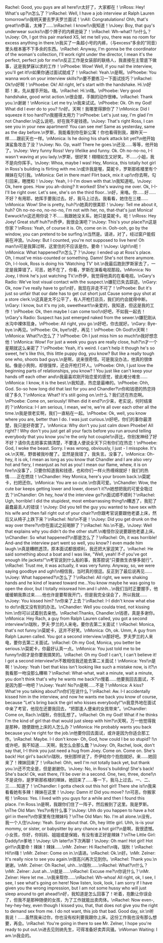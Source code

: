 Rachel: Good, you guys are all here!\n太好了，大家都在！\nRoss: Hey! What's up?\n怎么了？\nRachel: Well, I have a job interview at Ralph Lauren tomorrow!\n我明天要去罗夫罗兰面试！\nAll: Congratulations! Ohh, that's great!\n恭喜，太棒了……\nRachel: I know!\n我知道！\nJoey: Boy, that guy's underwear sucks!\n那个牌子的内裤逊毙了！\nRachel: Wh-what? !\n什么？\nJoey: Oh, I got this pair marked XS, let me tell you, there was no room for excess anything in there.\n我买了一条超小号的内裤，（与excess“多余的”同音）里头根本塞不下多余的东西。\nRachel: Anyway, I'm gonna be the coordinator of the woman's collection, I'll work right under the director, I mean it's the perfect, perfect job for me!\n反正工作是女装部的联络人，我直接在主管底下做事，这是我梦寐以求的工作！\nPhoebe: Wow! Well, if you nail the interview, you'll get it!\n如果你通过面试就成了！\nRachel: Yeah.\n是啊。\nPhoebe: You wanna work on your interview skills?\n要不要练习一下面试技巧？\nRachel: Ok!\n好啊！\nPhoebe: Ok! All right, let's start with the handshake. Hi.\n好耶！来，先从握手开始。嗨。\nRachel: Hi.\n嗨。\nPhoebe: Very good handshake, good wrist action.\n很会握，手腕的动作很棒。\nRachel: Thank you.\n谢谢！\nMonica: Let me try.\n我来试试。\nPhoebe: Ok. Oh my God! What did I ever do to you? !\n好。天啊！我哪里得罪你了？\nMonica: Did I squeeze it too hard?\n我握得太用力？\nPhoebe: Let's just say, I'm glad I'm not Chandler.\n这么说吧，好在我不是钱德。\nJoey: That's right Ross, I can see you in your new apartment! You can see me! Same as yesterday, same as the day before.\n罗斯，我能看到你在新公寓！你也看得到我，跟昨天一样……跟前天也一样。\nMonica: Is he doing his shark attack bit yet?\n他开始演鲨鱼攻击了没？\nJoey: No. Op, wait! There he goes.\n还没……等等，他开始了。\nJoey: Very funny Ross! Very lifelike and funny. Ok. Oh no-no-no, I-I wasn't waving at you lady.\n罗斯，很好笑！栩栩如生又好笑。不……小姐，我不是向你挥手。\nJoey: Whoa, maybe I was! Hey, Monica, this totally hot girl in Ross's building is flirting with me.\n或许我是喔，莫妮卡，罗斯那栋楼里有个辣妹在勾引我。\nMonica: Get in there man! Flirt back, mix it up!\n你去啊，勾引回来，瞎搅和！\nJoey: Yeah, I-I-I'm down with that.\n我知道啦。\nJoey: Ok, here goes. How you ah-doing? It worked! She's waving me over. Ok, I-I-I'll be right over. Let's see, she's on the third floor...\n好，来咯。你……好……不好？有用耶，她挥手要我过去。好，我马上过去。我看看，她住在三楼……\nMonica: Wow! She is pretty, huh?\n她真的很美耶！\nJoey: Tell me about it, huh? Oh no-no-no, no-no-no, I'm not with her, no, that-that's just Monica! Ewwuck!\n这还用你说？不……我跟她没关系，她只是莫妮卡。呃！\nRoss: Hey Joey! Great stuff huh?\n乔伊，我很会演吧？\nJoey: This's your place?\n这是你家？\nRoss: Yeah, of course it is. Oh, come on in. Ooh-ooh, go by the window, you can pretend to be surfing.\n当然是。请进，对了，经过窗户能假装在冲浪。\nJoey: But I counted, you're not supposed to live here! Oh man!\n可是我算过啊，这里住的不应该是你。要命！\nJoey: Ugh!\n呃！\nMonica: What happened?\n怎么了？\nJoey: I ended up at Ross's place. Oh, I must've miss-counted or something. Damn! She's not there anymore. Oh, l-l-look, Ross is doing his 'Watching TV' bit.\n我最后跑到罗斯家去了，一定是我算错了。可恶，她不在了，你看，罗斯在演看电视那段。\nMonica: No Joey, I think he's just watching TV.\n乔伊，我觉得他真的在看电视。\nGary's Radio: We've lost visual contact with the suspect.\n嫌犯已失去踪迹。\nGary: Ok, now I've really have to go!\n好，我现在非走不可了！\nPhoebe: But it's just so unfair that our date has to get cut short just Cause some guy shot at a store clerk.\n这真是太不公平了，有人开枪打店员，我们的约会就得中断。\nGary: I know, but it's my job, sweetheart!\n亲爱的，我知道，但这是我的工作！\nPhoebe: Ok, then maybe I can come too!\n好吧，不如我一起去！\nGary's Radio: Suspect has just emerged naked from the sewer.\n嫌犯刚从水沟中裸体现身。\nPhoebe: All right, you go.\n好吧，你去就好。\nGary: Bye-bye.\n再见。\nPhoebe: Ok, bye!\n好，再见！\nPhoebe: Oh God!\n天啊！\nMonica: What?\n怎么了？\nPhoebe: Oh I just miss him so much!\n我好想念他！\nMonica: Wow! For just a week you guys are really close, huh?\n才一个星期就这么亲密了？\nPhoebe: Yeah, it's weird. I can't help it though he's so sweet, he's like this, this little puppy dog, you know? But like a really tough one who, shoots bad guys.\n是啊，说来很奇怪。可是我没办法，他真的很体贴。像是小狗狗，却很强悍，还会开枪打坏人。\nPhoebe: Ohh, I just love the beginning parts of relationships, you know? ! You just like can't keep your hands off each other and\n我最喜欢刚开始恋爱的感觉，彼此难分难舍……\nMonica: I know, it is the best.\n我知道，热恋是最棒的。\nPhoebe: Ohh, God. So-so how long did that last for you and Chandler?\n你和钱德的热恋持续了多久？\nMonica: What? It's still going on.\n什么？我们还在热恋啊。\nPhoebe: Come on, seriously! When did it end?\n少来，老实说，何时结束的？\nMonica: I-I am serious, I mean, we're, we're all over each other all the time.\n我是很老实啊，我们一直粘在一起。\nPhoebe: Ok, well, you know where you are, better than I do. I was just curious.\n好吧，你们的事你最清楚，我只是好奇罢了。\nMonica: Why don't you just calm down Phoebe! All right? ! Why don't you just get all your facts before you run around telling everybody that you know you're the only hot couple!\n菲比，你别发神经了好不好？请你先去把事实搞清楚，不要逢人便说全天下只有你们在热恋！\nPhoebe: God, I woke the beast. Sorry. I was wrong, obviously, I just - I misspoke. It's ok.\n天啊，野兽被我吵醒了。显然是我错了，我失言。没事了。\nMonica: Oh-hey, it is ok, I mean as long as you know that Chandler and I are also very hot and fiery, I meanjust as hot as you! I mean our flame, whew, it is on fire!\n没事了，只要你知道我和钱德，也和你们一样火热缠绵就好！我们的热情……正在燃烧！\nChandler: Hey Monica, here's your broom back.\n莫妮卡，扫把还你。\nMonica: You are so cute.\n你真可爱。\nChandler: Wow, the cute bar keeps getting lower and lower, doesn't it?\n她想把我的可爱全吸过去？\nChandler: Oh hey, how'd the interview go?\n面试顺不顺利？\nRachel: Ugh, horrible! I did the stupidest, most embarrassing thing!\n糟透了，我犯了最蠢最丢人的错误！\nJoey: Did you tell the guy you wanted to have sex with his wife and then fall right out of your chair?\n你跟考官说要跟他老婆上床，然后又从椅子上跌下来？\nRachel: No!\n不是！\nJoey: Did you get drunk on the way over there?\n你在面试之前喝醉了？\nRachel: No.\n不是。\nJoey: Well that explains why you didn't do the other stuff.\n难怪你没说要跟他老婆上床。\nChandler: So what happened?\n那是怎么了？\nRachel: Oh, it was horrible! And-and the interview part went so well, you know? I even made him laugh.\n真是糟糕透顶，原本面试都很顺利，我还把大家逗笑了。\nRachel: He said something about a boat and I was like, "Well, yeah! If-if you've got enough life jackets!"\n考官说到什么船的事，我答腔说“只要救生衣够多就行”。\nRachel: Trust me, it was actually, it was very funny. Anyway, so, we were saying goodbye and ugh!\n相信我，当时真的很逗。反正到了最后说再见……\nJoey: What happened?\n怎么了？\nRachel: All right, we were shaking hands and he kind of leaned toward me...You know maybe he was going to open the door, but I totally missread him and I uhhh...\n我们当时正要握手，他缓缓朝我靠过来……他也许是要帮我开门，但是我完全误会了，所以我就……\nJoey: You kissed him? !\n你亲了上去？\nRachel: I-I didn't know what else to do!\n我又没有别的办法。\nChandler: Well you coulda tried, not kissing him.\n你可以试着别去亲他。\nRachel:Thanks, Chandler.\n钱德，真是多谢你。\nMonica: Hey Rach, a guy from Ralph Lauren called, you got a second interview!\n瑞秋，罗夫·罗兰的人来电，要你去第二关面试！\nRachel: Monica, that's not funny.\n莫妮卡，这并不好笑。\nMonica: Oh, ok. Umm, A guy from Ralph Lauren called. You got a second interview.\n那好吧。罗夫罗兰的人来电，要你去第二关面试。\nRachel: Oh my God, Monica, you better be serious.\n莫妮卡，你最好认真一点。\nMonica: You just told me to be funny!\n刚才是你要我搞笑的。\nRachel: Oh my God! I can't, I can't believe it! I got a second interview!\n不敢相信我还能去第二关面试！\nMonica: Yes!\n是啊！\nJoey: Yeah I bet that kiss isn't looking like such a mistake now, is it?\n我看那一吻没那么糟嘛？\nRachel: What-what, wait a minute, wait a minute, you don't think that's why he wants me back?\n慢着……他要我回去面试，不是因为那一吻吧？\nJoey: Yeah! No?\n是啊……不是？\nMonica: A kiss? What're you talking about?\n你们在说什么？\nRachel: Aw. I-I accidentally kissed him in the interview, and now he wants me back you know of course, because "Let's bring back the girl who kisses everybody!"\n我意外地在面试中亲了考官，他现在还要我回去，“把那逢人便亲的女孩带来”。\nChandler: Come on, Rach.\n瑞秋，你别乱想了。\nRachel: Oh my God! What if he thinks I'm the kind of girl that-that would just sleep with him?\n天啊，万一他觉得我是那种，随便跟他上床的人怎么办？\nMonica: He probably wants you back because you're right for the job.\n他要你回去面试，或许是因为你适合那工作。\nRachel: Maybe. I-I don't know- Oh, God, how could I be so stupid? !\n或许吧，我不知道……天啊，我怎么会那么蠢？\nJoey: Oh, Rachel, look, don't say that, I-I think you just need a hug from Joey. Come on. Come on. She's back! Hot girl's back!\n瑞秋，快别那样说了，乔伊给你个抱抱就好。来……她回来了！辣妹回来了！\nRachel: Ohh, well I'm not totally back yet, but thank you.\n还不完全是，但是谢谢你。\nJoey: No, in Ross's building! She's back! She's back! Ok, wait there, I'll be over in a second. One, two, three, done!\n不是说你，是罗斯那栋楼的辣妹，她回来了……等一下，我马上过去。一、二、三……知道了！\nChandler: I gotta check out this hot girl! There she is!\n我来看看她有多辣！辣妹在这里！\nJoey: Damn it! Did you move? !\n可恶，你搬家啦！\nRoss: Yes. I lived with you guys for a while and then I found this place. I'm Ross.\n是啊，我跟你们住了一阵子，然后搬到了这里。我是罗斯。\nThe Old Man: Yes?\n有什么事？\nJoey: Uhh do you happen to have a hot girl in there?\n你家里有住辣妹吗？\nThe Old Man: No. I'm all alone.\n没有，我一个人住\nJoey: Yeah. Sorry about that. Oh, hey little girl. Uhh, is-is your mommy, or sister, or babysitter by any chance a hot girl?\n是啊，我很遗憾。小女孩，你好，你妈妈、姐姐或是保姆，有没有谁正好是辣妹？\nThe Little Girl: Daddy!\n爹地！\nJoey: Uh later!\n下次再聊！\nJoey: Oh man! Hot girl! Hot girl!\n真要命！辣妹！辣妹……\nMr. Zelner: Hi Rachel!\n嗨，瑞秋！\nRachel: Hi!\n嗨！\nMr. Zelner: Come on in.\n请进。\nRachel: Ok.\n好。\nMr. Zelner: It's really nice to see you again.\n很高兴再次见到你。\nRachel: Thank you.\n谢谢。\nMr. Zelner: Oh Rachel, uhh...\n瑞秋……\nRachel: What?\n什么？\nMr. Zelner: Just ah...\n就是……\nRachel: Excuse me?\n你说什么？\nMr. Zelner: Here let me...\n我来帮你……\nRachel: Wh-whoa! All right, ok, I see, I see, I see what's going on here! Now listen, look, look, I am sorry if I have given you the wrong impression, but I am not some hussy who will just sleep around to get ahead!\n好，我知道是怎么回事了！听着，抱歉让你误会了，但我不是那种随便的女孩，为了工作就能出卖肉体。\nRachel: Now even-, hey-hey-hey, even though I kissed you, that, that does not give you the right to demand sex from me. I do not want, this job that bad. Good day, sir.\n听我说！……虽然我亲过你，你也没有权利要我跟你上床。这份工作我也没有那么想要，再会。\nRachel: You're going in there to see Mr. Zelner, I hope you're ready to put out.\n进去见则纳先生，可得准备好卖弄风骚。\nWoman Waiting: I am.\n我会的。
        